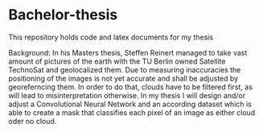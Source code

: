 # Bachelor-thesis
This repository holds code and latex documents for my thesis

Background: In his Masters thesis, Steffen Reinert managed to take vast amount of pictures of the earth with the TU Berlin owned Satellite TechnoSat and geolocalized them. Due to measuring inaccuracies the positioning of the images is not yet accurate and shall be adjusted by georeferncing them. In order to do that, clouds have to be filtered first, as will lead to misinterpretation otherwise. In my thesis I will design and/or adjust a Convolutional Neural Network and an according dataset which is able to create a mask that classifies each pixel of an image as either cloud oder no cloud. 
